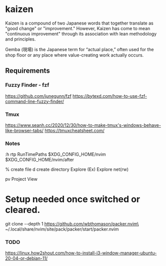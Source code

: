 # kaizen

Kaizen is a compound of two Japanese words that together translate as "good change" or "improvement."
However, Kaizen has come to mean "continuous improvement" through its association with lean methodology and principles.

Gemba (現場) is the Japanese term for “actual place,” often used for the shop floor or any place where value-creating work actually occurs.

## Requirements

### Fuzzy Finder - fzf 
https://github.com/junegunn/fzf
https://bytexd.com/how-to-use-fzf-command-line-fuzzy-finder/


### Tmux 
https://www.seanh.cc/2020/12/30/how-to-make-tmux's-windows-behave-like-browser-tabs/
https://tmuxcheatsheet.com/


### Notes
:h rtp		RunTimePaths
		$XDG_CONFIG_HOME/nvim
		$XDG_CONFIG_HOME/nvim/after

% 		create file
d 		create directory
Explore (Ex)	Explore net(rw)

<leader> pv	Project View


# Setup needed once switched or cleared.
git clone --depth 1 https://github.com/wbthomason/packer.nvim\
 ~/.local/share/nvim/site/pack/packer/start/packer.nvim


### TODO 
https://linux.how2shout.com/how-to-install-i3-window-manager-ubuntu-20-04-or-debian-11/


